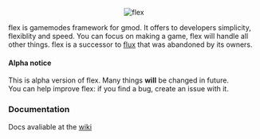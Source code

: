 <p align="center">
  <img src="https://cdn.discordapp.com/attachments/959918451961495592/959918574636507196/flex_broken4.gif" alt="flex" />
</p>
flex is gamemodes framework for gmod. It offers to developers simplicity, flexiblity and speed. You can focus on making a game, flex will handle all other things. 
flex is a successor to <a href="https://github.com/TeslaCloud/flux-ce/">flux</a> that was abandoned by its owners.

#### Alpha notice
This is alpha version of flex. Many things **will** be changed in future.<br>
You can help improve flex: if you find a bug, create an issue with it.

### Documentation
Docs avaliable at the [wiki](https://github.com/gmflex/fl/wiki)
